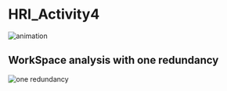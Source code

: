 # HRI_Activity4
![animation](https://github.com/user-attachments/assets/1a42e59f-d0ce-4458-86df-d1969f81f6a8)

## WorkSpace analysis with one redundancy

![one redundancy](https://github.com/user-attachments/assets/b3fad67d-e09b-4857-8522-39c2f019d324)
